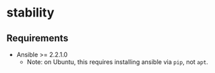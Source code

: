 # stability

## Requirements
- Ansible >= 2.2.1.0
  - Note: on Ubuntu, this requires installing ansible via `pip`, not `apt`.
